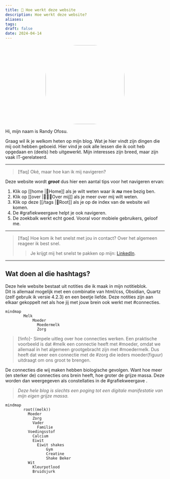 ```yaml
---
title: 🧭 Hoe werkt deze website
description: Hoe werkt deze website?
aliases: 
tags: 
draft: false
date: 2024-04-14
---
```


<img src="loenik.jpg" style="width: 250px; border-radius: 40%; display: block; margin-left: auto; margin-right: auto;">

Hi, mijn naam is Randy Ofosu.

Graag wil ik je welkom heten op mijn blog. Wat je hier vindt zijn dingen die mij ooit hebben geboeid. Hier vind je ook alle lessen die ik ooit heb opgedaan en (deels) heb uitgewerkt. Mijn interesses zijn breed, maar zijn vaak IT-gerelateerd. 

---

> [!faq] Oké, maar hoe kan ik mij navigeren?

Deze website wordt ***groot*** dus hier een aantal tips voor het navigeren ervan:

1. Klik op [[home |🏡Home]] als je wilt weten waar ik ***nu*** mee bezig ben.
2. Klik op [[over |🙋🏿‍♂️Over mij]] als je meer over mij wilt weten.
3. Klik op deze [[/tags |🌌Root]] als je op de index van de website wil komen. 
4. De #grafiekweergave helpt je ook navigeren.
5. De zoekbalk werkt echt goed. Vooral voor mobiele gebruikers, geloof me.
---
> [!faq] Hoe kom ik het snelst met jou in contact?
> Over het algemeen reageer ik best snel.
> >Je krijgt mij het snelst te pakken op mijn: <a href="https://linkedin.com/in/randyofosu" target="_blank">LinkedIn</a>. 

---
## Wat doen al die hashtags?
Deze hele website bestaat uit notities die ik maak in mijn notitieblok. \
Dit is allemaal mogelijk met een combinatie van html/css, Obsidian, Quartz (zelf gebruik ik versie 4.2.3) en een beetje liefde. Deze notities zijn aan elkaar gekoppelt net als hoe jij met jouw brein ook werkt met #connecties. 

```mermaid
mindmap
        Melk
            Moeder
              Moedermelk
              Zorg
```
>[!info]- Simpele uitleg over hoe connecties werken.
>Een praktische voorbeeld is dat #melk een connectie heeft met #moeder, omdat we allemaal in het algemeen grootgebracht zijn met #moedermelk. Dus heeft dat weer een connectie met de #zorg die ieders moeder(figuur) uitdraagt om ons groot te brengen. 

De connecties die wij maken hebben biologische gevolgen. Want hoe meer (en sterker de) connecties ons brein heeft, hoe groter de grijze massa. Deze worden dan weergegeven als constellaties in de #grafiekweergave .

> *Deze hele blog is slechts een poging tot een digitale manifestatie van mijn eigen grijze massa.*

```mermaid
mindmap
        root((melk))
          Moeder
            Zorg
            Vader
              Familie
          Voedingsstof
            Calcium
            Eiwit
              Eiwit shakes
                  Gym
                  Creatine
                  Shake Beker
          Wit
            Kleurpotlood
            Bruidsjurk

```